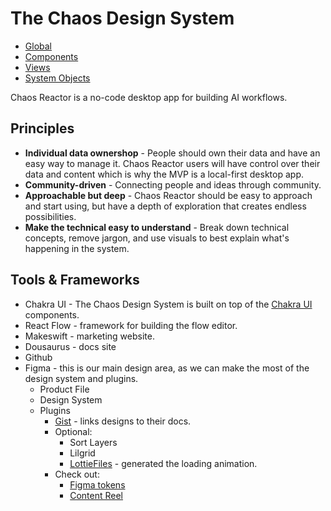# The Chaos Design System

- [Global](./global.md)
- [Components](./components/)
- [Views](./views)
- [System Objects](./system-objects)

Chaos Reactor is a no-code desktop app for building AI workflows.

## Principles

- **Individual data ownershop** - People should own their data and have an easy way to manage it. Chaos Reactor users will have control over their data and content which is why the MVP is a local-first desktop app.
- **Community-driven** - Connecting people and ideas through community.
- **Approachable but deep** - Chaos Reactor should be easy to approach and start using, but have a depth of exploration that creates endless possibilities.
- **Make the technical easy to understand** - Break down technical concepts, remove jargon, and use visuals to best explain what's happening in the system.

## Tools & Frameworks

- Chakra UI - The Chaos Design System is built on top of the [Chakra UI](https://chakra-ui.com/docs/components) components.
- React Flow - framework for building the flow editor.
- Makeswift - marketing website.
- Dousaurus - docs site
- Github
- Figma - this is our main design area, as we can make the most of the design system and plugins.
  - Product File
  - Design System
  - Plugins
    - [Gist](https://docs.gist-plugin.com/) - links designs to their docs.
    - Optional:
      - Sort Layers
      - Lilgrid
      - [LottieFiles](https://www.figma.com/community/plugin/809860933081065308/LottieFiles) - generated the loading animation.
    - Check out:
      - [Figma tokens](https://www.figma.com/community/plugin/843461159747178978/Figma-Tokens)
      - [Content Reel](https://www.figma.com/community/plugin/731627216655469013/Content-Reel)
